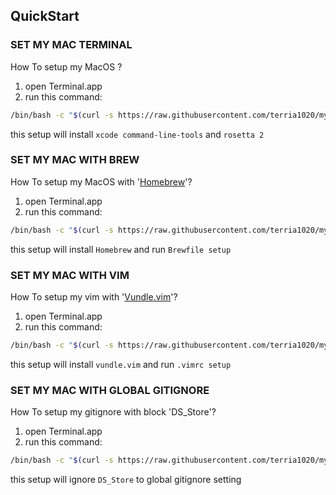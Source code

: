 ## QuickStart

### SET MY MAC TERMINAL

How To setup my MacOS ?

1. open Terminal.app
2. run this command:

```bash
/bin/bash -c "$(curl -s https://raw.githubusercontent.com/terria1020/my-dev-env/main/base_setup.sh)"
```

this setup will install `xcode command-line-tools` and `rosetta 2`

### SET MY MAC WITH BREW

How To setup my MacOS with '[Homebrew](https://brew.sh)'?

1. open Terminal.app
2. run this command:

```bash
/bin/bash -c "$(curl -s https://raw.githubusercontent.com/terria1020/my-dev-env/main/brew_setup.sh)"
```

this setup will install `Homebrew` and run `Brewfile setup`

### SET MY MAC WITH VIM

How To setup my vim with '[Vundle.vim](https://github.com/VundleVim/Vundle.vim)'?

1. open Terminal.app
2. run this command:

```bash
/bin/bash -c "$(curl -s https://raw.githubusercontent.com/terria1020/my-dev-env/main/vundle_setup.sh)"
```

this setup will install `vundle.vim` and run `.vimrc setup`

### SET MY MAC WITH GLOBAL GITIGNORE

How To setup my gitignore with block 'DS_Store'?

1. open Terminal.app
2. run this command:

```bash
/bin/bash -c "$(curl -s https://raw.githubusercontent.com/terria1020/my-dev-env/main/git_ignore_setup.sh)"
```

this setup will ignore `DS_Store` to global gitignore setting
